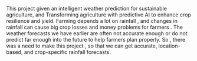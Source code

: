 This project given an intelligent weather prediction for sustainable agriculture, and Transforming agriculture with predictive AI to enhance crop resilience and yield. 
Farming depends a lot on rainfall , and changes in rainfall can cause big crop losses and money problems for farmers . 
The weather forecasts we have earlier are often not accurate enough or do not predict far enough into the future to help farmers plan properly. 
So , there was a need to make this project , so that we can get accurate, location-based, and crop-specific rainfall forecasts.

